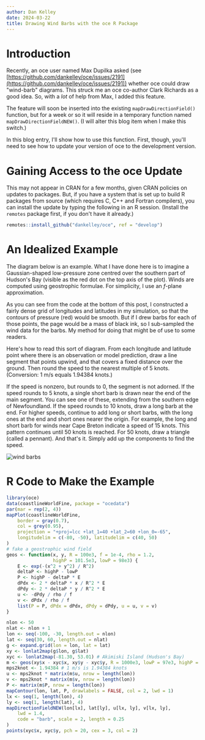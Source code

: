 ```yaml
---
author: Dan Kelley
date: 2024-03-22
title: Drawing Wind Barbs with the oce R Package
---
```


# Introduction

Recently, an oce user named Max Dupilka asked (see
[https://github.com/dankelley/oce/issues/2191](https://github.com/dankelley/oce/issues/2191))
whether oce could draw "wind-barb" diagrams.  This struck me an oce co-author
Clark Richards as a good idea.  So, with a *lot* of help from Max, I added this
feature.

The feature will soon be inserted into the existing `mapDrawDirectionField()`
function, but for a week or so it will reside in a temporary function named
`mapDrawDirectionFieldNEW()`.  (I will alter this blog item when I make this
switch.)

In this blog entry, I'll show how to use this function.  First, though, you'll
need to see how to update your version of oce to the development version.

# Gaining Access to the oce Update

This may not appear in CRAN for a few months, given CRAN policies on updates to
packages.  But, if you have a system that is set up to build R packages from
source (which requires C, C++ and Fortran compilers), you can install the
update by typing the following in an R session.  (Install the `remotes` package
first, if you don't have it already.)

```R
remotes::install_github("dankelley/oce", ref = "develop")
```

# An Idealized Example

The diagram below is an example. What I have done here is to imagine a
Gaussian-shaped low-pressure zone centred over the southern part of Hudson's
Bay (visible as the red dot on the top axis of the plot).  Winds are computed
using geostrophic formulae.  For simplicity, I use an *f*-plane approximation.

As you can see from the code at the bottom of this post, I constructed a fairly
dense grid of longitudes and latitudes in my simulation, so that the contours
of pressure (red) would be smooth. But if I drew barbs for each of those
points, the page would be a mass of black ink, so I sub-sampled the wind data
for the barbs.  My method for doing that might be of use to some readers.

Here's how to read this sort of diagram.  From each longitude and latitude
point where there is an observation or model prediction, draw a line segment
that points upwind, and that covers a fixed distance over the ground. Then
round the speed to the nearest multiple of 5 knots. (Conversion: 1 m/s equals
1.94384 knots.)

If the speed is nonzero, but rounds to 0, the segment is not adorned.  If
the speed rounds to 5 knots, a single short barb is drawn near the end of
the main segment. You can see one of these, extending from the southern
edge of Newfoundland. If the speed rounds to 10 knots, draw a long barb
at the end.  For higher speeds, continue to add long or short barbs, with
the long ones at the end and short ones nearer the origin. For example,
the long and short barb for winds near Cape Breton indicate a speed of 15
knots. This pattern continues until 50 knots is reached.  For 50 knots,
draw a triangle (called a pennant).  And that's it.  Simply add up the
components to find the speed.

![wind barbs](/dek_blog/docs/assets/images/2024-03-22-wind-barb.png)


# R Code to Make the Example

```R
library(oce)
data(coastlineWorldFine, package = "ocedata")
par(mar = rep(2, 4))
mapPlot(coastlineWorldFine,
    border = gray(0.7),
    col = grey(0.95),
    projection = "+proj=lcc +lat_1=40 +lat_2=60 +lon_0=-65",
    longitudelim = c(-80, -50), latitudelim = c(40, 50)
)
# fake a geostrophic wind field
geos <- function(x, y, R = 100e3, f = 1e-4, rho = 1.2,
                 highP = 101.5e3, lowP = 98e3) {
    E <- exp(-(x^2 + y^2) / R^2)
    deltaP <- highP - lowP
    P <- highP - deltaP * E
    dPdx <- 2 * deltaP * x / R^2 * E
    dPdy <- 2 * deltaP * y / R^2 * E
    u <- -dPdy / rho / f
    v <- dPdx / rho / f
    list(P = P, dPdx = dPdx, dPdy = dPdy, u = u, v = v)
}

nlon <- 50
nlat <- nlon + 1
lon <- seq(-100, -30, length.out = nlon)
lat <- seq(30, 60, length.out = nlat)
g <- expand.grid(lon = lon, lat = lat)
xy <- lonlat2map(g$lon, g$lat)
xyc <- lonlat2map(-81.30, 53.01) # Akimiski Island (Hudson's Bay)
m <- geos(xy$x - xyc$x, xy$y - xyc$y, R = 1000e3, lowP = 97e3, highP = 101e3)
mps2knot <- 1.94384 # 1 m/s is 1.94384 knots
u <- mps2knot * matrix(m$u, nrow = length(lon))
v <- mps2knot * matrix(m$v, nrow = length(lon))
P <- matrix(m$P, nrow = length(lon))
mapContour(lon, lat, P, drawlabels = FALSE, col = 2, lwd = 1)
lx <- seq(1, length(lon), 4)
ly <- seq(1, length(lat), 4)
mapDirectionFieldNEW(lon[lx], lat[ly], u[lx, ly], v[lx, ly],
    lwd = 1.4,
    code = "barb", scale = 2, length = 0.25
)
points(xyc$x, xyc$y, pch = 20, cex = 3, col = 2)
```


